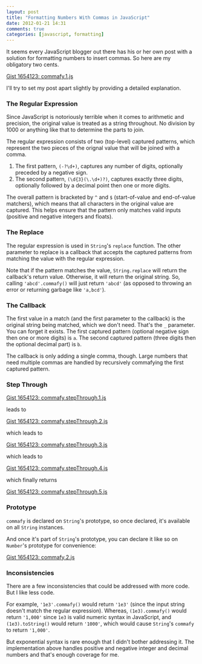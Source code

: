 ```yaml
---
layout: post
title: "Formatting Numbers With Commas in JavaScript"
date: 2012-01-21 14:31
comments: true
categories: [javascript, formatting]
---
```

It seems every JavaScript blogger out there has his or her own post with a solution for formatting numbers to insert commas. So here are my obligatory two cents.

<p class="gist"><a href="http://gist.github.com/1654123#file_commafy.1.js" data-file="commafy.1.js">Gist 1654123: commafy.1.js</a></p>

I'll try to set my post apart slightly by providing a detailed explanation.

<!--more-->

### The Regular Expression

Since JavaScript is notoriously terrible when it comes to arithmetic and precision, the original value is treated as a string throughout. No division by 1000 or anything like that to determine the parts to join.

The regular expression consists of two (top-level) captured patterns, which represent the two pieces of the orignal value that will be joined with a comma.

1. The first pattern, `(-?\d+)`, captures any number of digits, optionally preceded by a negative sign.
2. The second pattern, `(\d{3}(\.\d+)?)`, captures exactly three digits, optionally followed by a decimal point then one or more digits.

The overall pattern is bracketed by `^` and `$` (start-of-value and end-of-value matchers), which means that all characters in the original value are captured. This helps ensure that the pattern only matches valid inputs (positive and negative integers and floats).

### The Replace

The regular expression is used in `String`'s `replace` function. The other parameter to replace is a callback that accepts the captured patterns from matching the value with the regular expression.

Note that if the pattern matches the value, `String.replace` will return the callback's return value. Otherwise, it will return the original string. So, calling `'abcd'.commafy()` will just return `'abcd'` (as opposed to throwing an error or returning garbage like `'a,bcd'`).

### The Callback

The first value in a match (and the first parameter to the callback) is the original string being matched, which we don't need. That's the `_` parameter. You can forget it exists. The first captured pattern (optional negative sign then one or more digits) is `a`. The second captured pattern (three digits then the optional decimal part) is `b`.

The callback is only adding a single comma, though. Large numbers that need multiple commas are handled by recursively commafying the first captured pattern.

### Step Through

<p class="gist"><a href="http://gist.github.com/1654123#file_commafy.stepThrough.1.js" data-file="commafy.stepThrough.1.js">Gist 1654123: commafy.stepThrough.1.js</a></p>

leads to

<p class="gist"><a href="http://gist.github.com/1654123#file_commafy.stepThrough.2.js" data-file="commafy.stepThrough.2.js">Gist 1654123: commafy.stepThrough.2.js</a></p>

which leads to

<p class="gist"><a href="http://gist.github.com/1654123#file_commafy.stepThrough.3.js" data-file="commafy.stepThrough.3.js">Gist 1654123: commafy.stepThrough.3.js</a></p>

which leads to

<p class="gist"><a href="http://gist.github.com/1654123#file_commafy.stepThrough.4.js" data-file="commafy.stepThrough.4.js">Gist 1654123: commafy.stepThrough.4.js</a></p>

which finally returns

<p class="gist"><a href="http://gist.github.com/1654123#file_commafy.stepThrough.5.js" data-file="commafy.stepThrough.5.js">Gist 1654123: commafy.stepThrough.5.js</a></p>

### Prototype

`commafy` is declared on `String`'s prototype, so once declared, it's available on all `String` instances.

And once it's part of `String`'s prototype, you can declare it like so on `Number`'s prototype for convenience:

<p class="gist"><a href="http://gist.github.com/1654123#file_commafy.2.js" data-file="commafy.2.js">Gist 1654123: commafy.2.js</a></p>

### Inconsistencies

There are a few inconsistencies that could be addressed with more code. But I like less code.

For example, `'1e3'.commafy()` would return `'1e3'` (since the input string doesn't match the regular expression). Whereas, `(1e3).commafy()` would return `'1,000'` since `1e3` is valid numeric syntax in JavaScript, and `(1e3).toString()` would return `'1000'`, which would cause `String`'s `commafy` to return `'1,000'`.

But exponential syntax is rare enough that I didn't bother addressing it. The implementation above handles positive and negative integer and decimal numbers and that's enough coverage for me.
